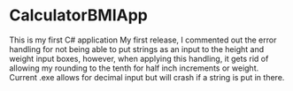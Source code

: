 # CalculatorBMIApp
This is my first C# application
My first release, I commented out the error handling for not being able to put strings as an input to the height and weight input boxes, however, when applying this handling, it gets rid of allowing my rounding to the tenth for half inch increments or weight. 
Current .exe allows for decimal input but will crash if a string is put in there.
